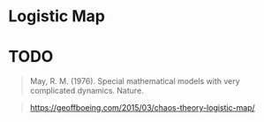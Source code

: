 # Logistic Map

# TODO

> May, R. M. (1976). Special mathematical models with very complicated dynamics. Nature.

> https://geoffboeing.com/2015/03/chaos-theory-logistic-map/